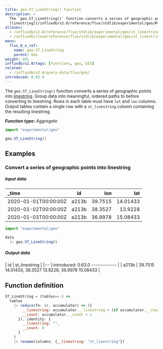 ```yaml
---
title: geo.ST_LineString() function
description: >
  The `geo.ST_LineString()` function converts a series of geographic points into
  [linestring](/influxdb/v2.0/reference/flux/stdlib/experimental/geo/#linestring).
aliases:
  - /influxdb/v2.0/reference/flux/stdlib/experimental/geo/st_linestring/
  - /influxdb/cloud/reference/flux/stdlib/experimental/geo/st_linestring/
menu:
  flux_0_x_ref:
    name: geo.ST_LineString
    parent: Geo
weight: 401
influxdb/v2.0/tags: [functions, geo, GIS]
related:
  - /influxdb/v2.0/query-data/flux/geo/
introduced: 0.63.0
---
```


The `geo.ST_LineString()` function converts a series of geographic points into
[linestring](/influxdb/v2.0/reference/flux/stdlib/experimental/geo/#linestring).
Group data into meaningful, ordered paths to before converting to linestring.
Rows in each table must have `lat` and `lon` columns.
Output tables contain a single row with a `st_linestring` column containing the resulting linestring.

_**Function type:** Aggregate_

```js
import "experimental/geo"

geo.ST_LineString()
```

## Examples

### Convert a series of geographic points into linestring

##### Input data

| _time                | id    | lon     | lat      |
|:-----                |:--:   | ---:    | ---:     |
| 2020-01-01T00:00:00Z | a213b | 39.7515 | 14.01433 |
| 2020-01-02T00:00:00Z | a213b | 38.3527 | 13.9228  |
| 2020-01-03T00:00:00Z | a213b | 36.9978 | 15.08433 |


```js
import "experimental/geo"

data
  |> geo.ST_LineString()
```

##### Output data

| id    | st_linestring                                       |
|:--    |:introduced: 0.63.0
-------------                                       |
| a213b | 39.7515 14.01433, 38.3527 13.9228, 36.9978 15.08433 |

## Function definition
```js
ST_LineString = (tables=<-) =>
  tables
    |> reduce(fn: (r, accumulator) => ({
        __linestring: accumulator.__linestring + (if accumulator.__count > 0 then ", " else "") + string(v: r.lat) + " " + string(v: r.lon),
        __count: accumulator.__count + 1
      }), identity: {
        __linestring: "",
        __count: 0
      }
    )
    |> rename(columns: {__linestring: "st_linestring"})
```
